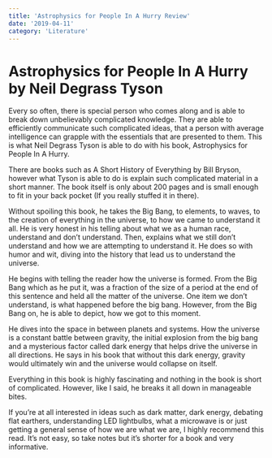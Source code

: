 ```yaml
---
title: 'Astrophysics for People In A Hurry Review'
date: '2019-04-11'
category: 'Literature'
---
```



# Astrophysics for People In A Hurry by Neil Degrass Tyson

Every so often, there is special person who comes along and is able to break down unbelievably complicated knowledge. They are able to efficiently communicate such complicated ideas, that a person with average intelligence can grapple with the essentials that are presented to them. This is what Neil Degrass Tyson is able to do with his book, Astrophysics for People In A Hurry. 

There are books such as A Short History of Everything by Bill Bryson, however what Tyson is able to do is explain such complicated material in a short manner. The book itself is only about 200 pages and is small enough to fit in your back pocket (If you really stuffed it in there). 

Without spoiling this book, he takes the Big Bang, to elements, to waves, to the creation of everything in the universe, to how we came to understand it all. He is very honest in his telling about what we as a human race, understand and don’t understand. Then, explains what we still don’t understand and how we are attempting to understand it. He does so with humor and wit, diving into the history that lead us to understand the universe. 

He begins with telling the reader how the universe is formed. From the Big Bang which as he put it, was a fraction of the size of a period at the end of this sentence and held all the matter of the universe. One item we don’t understand, is what happened before the big bang. However, from the Big Bang on, he is able to depict, how we got to this moment. 

He dives into the space in between planets and systems. How the universe is a constant battle between gravity, the initial explosion from the big bang and a mysterious factor called dark energy that helps drive the universe in all directions. He says in his book that without this dark energy, gravity would ultimately win and the universe would collapse on itself. 

Everything in this book is highly fascinating and nothing in the book is short of complicated. However, like I said, he breaks it all down in manageable bites.

If you’re at all interested in ideas such as dark matter, dark energy, debating flat earthers, understanding LED lightbulbs, what a microwave is or just getting a general sense of how we are what we are, I highly recommend this read. It’s not easy, so take notes but it’s shorter for a book and very informative. 